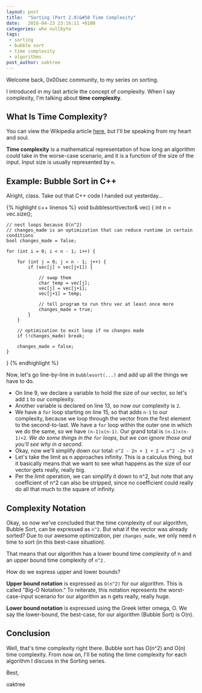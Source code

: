 ```yaml
---
layout: post
title:  "Sorting (Part 2.0)&#58 Time Complexity"
date:   2016-04-23 23:16:11 +0100
categories: who nullbyte
tags:
 - sorting
 - bubble sort
 - time complexity
 - algorithms
post_author: oaktree
---
```

Welcome back, 0x00sec community, to my series on sorting.

I introduced in my last article the concept of complexity. When I say complexity, I'm talking about **time complexity**.

## What Is Time Complexity?
You can view the Wikipedia article <a href="https://en.wikipedia.org/wiki/Time_complexity">here</a>, but I'll be speaking from my heart and soul.

**Time complexity** is a mathematical representation of how long an algorithm could take in the worse-case scenario, and it is a function of the size of the input. Input size is usually represented by `n`.

## Example: Bubble Sort in C++
Alright, class. Take out that C++ code I handed out yesterday...

{% highlight c++ linenos %}
void bubblesort(vector<char>& vec) {
    int n = vec.size();
 
    // nest loops because O(n^2)
    // changes_made is an optimization that can reduce runtime in certain conditions
    bool changes_made = false;
 
    for (int i = 0; i < n - 1; i++) {
 
        for (int j = 0; j < n - 1; j++) {
            if (vec[j] > vec[j+1]) {
 
                // swap them
                char temp = vec[j];
                vec[j] = vec[j+1];
                vec[j+1] = temp;
 
                // tell program to run thru vec at least once more
                changes_made = true;
            }
        }
 
        // optimization to exit loop if no changes made
        if (!changes_made) break;
 
        changes_made = false;
    }
}
{% endhighlight %}

Now, let's go line-by-line in `bubblesort(...)` and add up all the things we have to do.

- On line 9, we declare a variable to hold the size of our vector, so let's add `1` to our complexity.
- Another variable is declared on line 13, so now our complexity is `2`.
- We have a `for` loop starting on line 15, so that adds `n-1` to our complexity, because we loop through the vector from the first element to the second-to-last. We have a `for` loop within the outer one in which we do the same, so we have `(n-1)x(n-1)`. Our grand total is `(n-1)x(n-1)+2`. _We do some things in the `for` loops, but we can ignore those and you'll see why in a second_.
- Okay, now we'll simplify down our total: `n^2 - 2n + 1 + 2 = n^2 -2n +3`
- Let's take the limit as n approaches infinity. This is a calculus thing, but it basically means that we want to see what happens as the size of our vector gets really, really big.
- Per the limit operation, we can simplify it down to n^2, but note that any coefficient of n^2 can also be stripped, since no coefficient could really do all that much to the square of infinity.

## Complexity Notation

Okay, so now we've concluded that the time complexity of our algorithm, Bubble Sort, can be expressed as `n^2`. But what if the vector was already sorted? Due to our awesome optimization, per `changes_made`, we only need n time to sort (in this best-case situation).

That means that our algorithm has a lower bound time complexity of n and an upper bound time complexity of `n^2.`

How do we express upper and lower bounds?

**Upper bound notation** is expressed as `O(n^2)` for our algorithm. This is called "Big-O Notation." To reiterate, this notation represents the worst-case-input scenario for our algorithm as n gets really, really huge.

**Lower bound notation** is expressed using the Greek letter omega, O. We say the lower-bound, the best-case, for our algorithm (Bubble Sort) is O(n).

## Conclusion

Well, that's time complexity right there. Bubble sort has O(n^2) and O(n) time complexity. From now on, I'll be noting the time complexity for each algorithm I discuss in the Sorting series.

Best,

oaktree